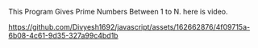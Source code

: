 This Program Gives Prime Numbers Between 1 to N.
here is video.


https://github.com/Divyesh1692/javascript/assets/162662876/4f09715a-6b08-4c61-9d35-327a99c4bd1b

